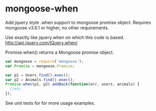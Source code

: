 mongoose-when
============

Add jquery style .when support to mongoose promise object. Requires mongoose v3.6.1 or higher, no other requirements.

Use exactly like jquery.when on which this code is based. http://api.jquery.com/jQuery.when/

Promise.when() returns a Mongoose promise object.

```javascript
var mongoose = require('mongoose');
var Promise = mongoose.Promise;

var p1 = Users.find().exec();
var p2 = Animals.find().exec();
Promise.when(p1, p2).addBack(function(err, users, animals) {
  //etc
});
```

See unit tests for for more usage examples.